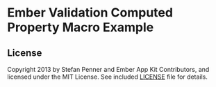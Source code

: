 # Ember Validation Computed Property Macro Example



## License

Copyright 2013 by Stefan Penner and Ember App Kit Contributors, and licensed under the MIT License. See included
[LICENSE](/stefanpenner/ember-app-kit/blob/master/LICENSE) file for details.

